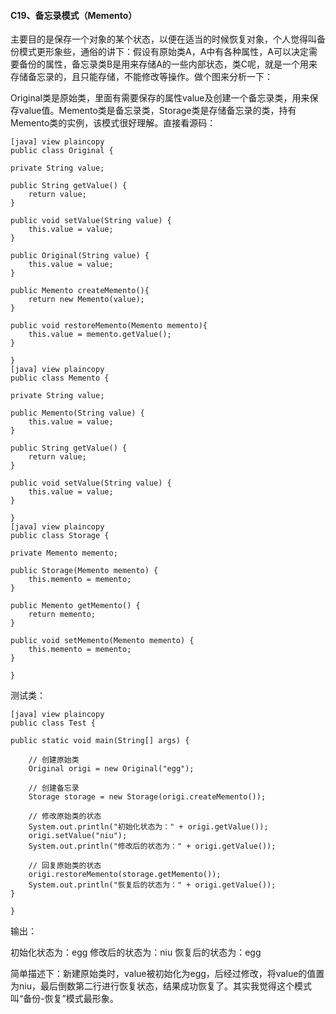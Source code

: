 #### C19、备忘录模式（Memento） ####
主要目的是保存一个对象的某个状态，以便在适当的时候恢复对象，个人觉得叫备份模式更形象些，通俗的讲下：假设有原始类A，A中有各种属性，A可以决定需要备份的属性，备忘录类B是用来存储A的一些内部状态，类C呢，就是一个用来存储备忘录的，且只能存储，不能修改等操作。做个图来分析一下：

Original类是原始类，里面有需要保存的属性value及创建一个备忘录类，用来保存value值。Memento类是备忘录类，Storage类是存储备忘录的类，持有Memento类的实例，该模式很好理解。直接看源码：

	[java] view plaincopy
	public class Original {
	
	private String value;  
	
	public String getValue() {  
	    return value;  
	}  
	
	public void setValue(String value) {  
	    this.value = value;  
	}  
	
	public Original(String value) {  
	    this.value = value;  
	}  
	
	public Memento createMemento(){  
	    return new Memento(value);  
	}  
	
	public void restoreMemento(Memento memento){  
	    this.value = memento.getValue();  
	}  
	
	}
	[java] view plaincopy
	public class Memento {
	
	private String value;  
	
	public Memento(String value) {  
	    this.value = value;  
	}  
	
	public String getValue() {  
	    return value;  
	}  
	
	public void setValue(String value) {  
	    this.value = value;  
	}  
	
	}
	[java] view plaincopy
	public class Storage {
	
	private Memento memento;  
	
	public Storage(Memento memento) {  
	    this.memento = memento;  
	}  
	
	public Memento getMemento() {  
	    return memento;  
	}  
	
	public void setMemento(Memento memento) {  
	    this.memento = memento;  
	}  
	
	}
测试类：

	[java] view plaincopy
	public class Test {
	
	public static void main(String[] args) {  
	
	    // 创建原始类  
	    Original origi = new Original("egg");  
	
	    // 创建备忘录  
	    Storage storage = new Storage(origi.createMemento());  
	
	    // 修改原始类的状态  
	    System.out.println("初始化状态为：" + origi.getValue());  
	    origi.setValue("niu");  
	    System.out.println("修改后的状态为：" + origi.getValue());  
	
	    // 回复原始类的状态  
	    origi.restoreMemento(storage.getMemento());  
	    System.out.println("恢复后的状态为：" + origi.getValue());  
	}  
	
	}
输出：

初始化状态为：egg
修改后的状态为：niu
恢复后的状态为：egg

简单描述下：新建原始类时，value被初始化为egg，后经过修改，将value的值置为niu，最后倒数第二行进行恢复状态，结果成功恢复了。其实我觉得这个模式叫“备份-恢复”模式最形象。